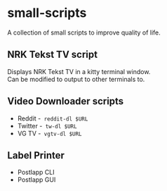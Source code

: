 # small-scripts

A collection of small scripts to improve quality of life. <br>

## NRK Tekst TV script

Displays NRK Tekst TV in a kitty terminal window. <br>
Can be modified to output to other terminals to.

## Video Downloader scripts

- Reddit
  -<code> reddit-dl $URL </code>
- Twitter
  -<code> tw-dl $URL </code>
- VG TV
  -<code> vgtv-dl $URL </code>

## Label Printer

- Postlapp CLI
- Postlapp GUI
